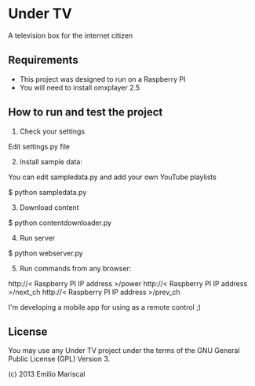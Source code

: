# Under TV

A television box for the internet citizen 

## Requirements

* This project was designed to run on a Raspberry PI
* You will need to install omxplayer 2.5

## How to run and test the project

1) Check your settings

Edit settings.py file

2) Install sample data:

You can edit sampledata.py and add your own YouTube playlists

$ python sampledata.py

3) Download content

$ python contentdownloader.py

4) Run server

$ python webserver.py

5) Run commands from any browser:

http://< Raspberry PI IP address >/power
http://< Raspberry PI IP address >/next_ch
http://< Raspberry PI IP address >/prev_ch

I'm developing a mobile app for using as a remote control ;)

## License

You may use any Under TV project under the terms of the GNU General Public License (GPL) Version 3.

(c) 2013 Emilio Mariscal